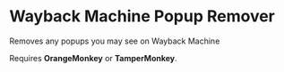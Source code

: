 # Wayback Machine Popup Remover
Removes any popups you may see on Wayback Machine

Requires **OrangeMonkey** or **TamperMonkey**.
